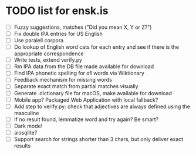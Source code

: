 # TODO list for ensk.is

* [ ] Fuzzy suggestions, matches ("Did you mean X, Y or Z?")
* [ ] Fix double IPA entries for US English
* [ ] Use paralell corpora
* [ ] Do lookup of English word cats for each entry and see if there is the appropriate correspondence
* [ ] Write tests, extend verify.py
* [ ] Rm IPA data from the DB file made available for download
* [ ] Find IPA phonetic spelling for *all* words via Wiktionary
* [ ] Feedback mechanism for missing words
* [ ] Separate exact match from partial matches visually
* [ ] Generate .dictionary file for macOS, make available for download
* [ ] Mobile app? Packaged Web Application with local fallback?
* [ ] Add step to verify.py: check that adjectives are always defined using the masculine
* [ ] If no result found, lemmatize word and try again? Be smart?
* [ ] Dark mode!
* [ ] aiosqlite?
* [ ] Support search for strings shorter than 3 chars, but only deliver exact results
